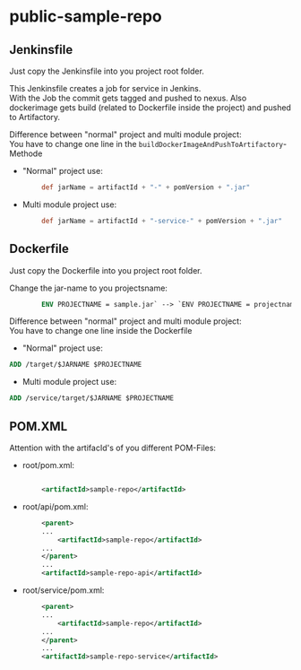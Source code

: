 # public-sample-repo

## Jenkinsfile
Just copy the Jenkinsfile into you project root folder. 

This Jenkinsfile creates a job for service in Jenkins.  
With the Job the commit gets tagged and pushed to nexus. Also dockerimage gets build (related to Dockerfile inside the project) and pushed to Artifactory.

Difference between "normal" project and multi module project:  
You have to change one line in the `buildDockerImageAndPushToArtifactory`- Methode
* "Normal" project use: 
```groovy
        def jarName = artifactId + "-" + pomVersion + ".jar"
```

* Multi module project use: 
```groovy
        def jarName = artifactId + "-service-" + pomVersion + ".jar"
```

## Dockerfile
Just copy the Dockerfile into you project root folder. 

Change the jar-name to you projectsname:  
```Dockerfile
        ENV PROJECTNAME = sample.jar` --> `ENV PROJECTNAME = projectname.jar
```
Difference between "normal" project and multi module project:  
You have to change one line inside the Dockerfile
* "Normal" project use: 
```Dockerfile
ADD /target/$JARNAME $PROJECTNAME
```
* Multi module project use: 
```Dockerfile
ADD /service/target/$JARNAME $PROJECTNAME
```

## POM.XML
Attention with the artifacId's of you different POM-Files:
* root/pom.xml: 
```xml

        <artifactId>sample-repo</artifactId>
 ```

* root/api/pom.xml:  

```xml
        <parent>
        ...
            <artifactId>sample-repo</artifactId>
        ...
        </parent>
        ...
        <artifactId>sample-repo-api</artifactId>
```
* root/service/pom.xml:  

```xml
        <parent>
        ...
            <artifactId>sample-repo</artifactId>
        ...
        </parent>
        ...
        <artifactId>sample-repo-service</artifactId>
```
